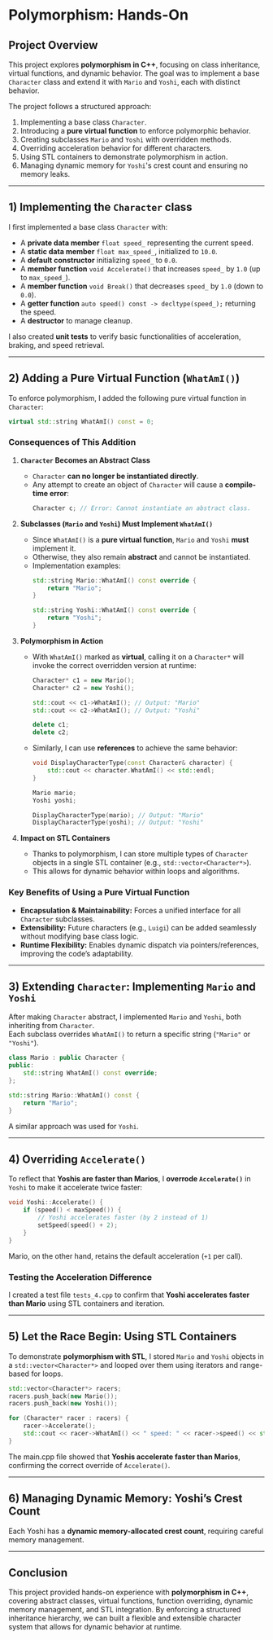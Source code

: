 # **Polymorphism: Hands-On**

## **Project Overview**  
This project explores **polymorphism in C++**, focusing on class inheritance, virtual functions, and dynamic behavior. 
The goal was to implement a base `Character` class and extend it with `Mario` and `Yoshi`, each with distinct behavior.  

The project follows a structured approach:  
1. Implementing a base class `Character`.  
2. Introducing a **pure virtual function** to enforce polymorphic behavior.  
3. Creating subclasses `Mario` and `Yoshi` with overridden methods.  
4. Overriding acceleration behavior for different characters.  
5. Using STL containers to demonstrate polymorphism in action.  
6. Managing dynamic memory for `Yoshi`'s crest count and ensuring no memory leaks.  

---

## **1) Implementing the `Character` class**  
I first implemented a base class `Character` with:  
- A **private data member** `float speed_` representing the current speed.  
- A **static data member** `float max_speed_`, initialized to `10.0`.  
- A **default constructor** initializing `speed_` to `0.0`.  
- A **member function** `void Accelerate()` that increases `speed_` by `1.0` (up to `max_speed_`).  
- A **member function** `void Break()` that decreases `speed_` by `1.0` (down to `0.0`).  
- A **getter function** `auto speed() const -> decltype(speed_);` returning the speed.  
- A **destructor** to manage cleanup.  

I also created **unit tests** to verify basic functionalities of acceleration, braking, and speed retrieval.  

---

## **2) Adding a Pure Virtual Function (`WhatAmI()`)**  
To enforce polymorphism, I added the following pure virtual function in `Character`:  

```cpp
virtual std::string WhatAmI() const = 0;
```

### **Consequences of This Addition**  
1. **`Character` Becomes an Abstract Class**  
   - `Character` **can no longer be instantiated directly**.  
   - Any attempt to create an object of `Character` will cause a **compile-time error**:  
     ```cpp
     Character c; // Error: Cannot instantiate an abstract class.
     ```

2. **Subclasses (`Mario` and `Yoshi`) Must Implement `WhatAmI()`**  
   - Since `WhatAmI()` is a **pure virtual function**, `Mario` and `Yoshi` **must** implement it.  
   - Otherwise, they also remain **abstract** and cannot be instantiated.  
   - Implementation examples:  
     ```cpp
     std::string Mario::WhatAmI() const override {
         return "Mario";
     }

     std::string Yoshi::WhatAmI() const override {
         return "Yoshi";
     }
     ```

3. **Polymorphism in Action**  
   - With `WhatAmI()` marked as **virtual**, calling it on a `Character*` will invoke the correct overridden version at runtime:  
     ```cpp
     Character* c1 = new Mario();
     Character* c2 = new Yoshi();

     std::cout << c1->WhatAmI(); // Output: "Mario"
     std::cout << c2->WhatAmI(); // Output: "Yoshi"

     delete c1;
     delete c2;
     ```
   - Similarly, I can use **references** to achieve the same behavior:  
     ```cpp
     void DisplayCharacterType(const Character& character) {
         std::cout << character.WhatAmI() << std::endl;
     }

     Mario mario;
     Yoshi yoshi;

     DisplayCharacterType(mario); // Output: "Mario"
     DisplayCharacterType(yoshi); // Output: "Yoshi"
     ```

4. **Impact on STL Containers**  
   - Thanks to polymorphism, I can store multiple types of `Character` objects in a single STL container (e.g., `std::vector<Character*>`).  
   - This allows for dynamic behavior within loops and algorithms.  

### **Key Benefits of Using a Pure Virtual Function**  
- **Encapsulation & Maintainability:** Forces a unified interface for all `Character` subclasses.  
- **Extensibility:** Future characters (e.g., `Luigi`) can be added seamlessly without modifying base class logic.  
- **Runtime Flexibility:** Enables dynamic dispatch via pointers/references, improving the code’s adaptability.  

---

## **3) Extending `Character`: Implementing `Mario` and `Yoshi`**  
After making `Character` abstract, I implemented `Mario` and `Yoshi`, both inheriting from `Character`.  
Each subclass overrides `WhatAmI()` to return a specific string (`"Mario"` or `"Yoshi"`).  

```cpp
class Mario : public Character {
public:
    std::string WhatAmI() const override;
};
```
```cpp
std::string Mario::WhatAmI() const {
    return "Mario";
}
```
A similar approach was used for `Yoshi`.

---

## **4) Overriding `Accelerate()`**  
To reflect that **Yoshis are faster than Marios**, I **overrode `Accelerate()`** in `Yoshi` to make it accelerate twice faster:  

```cpp
void Yoshi::Accelerate() {
    if (speed() < maxSpeed()) {
        // Yoshi accelerates faster (by 2 instead of 1)
        setSpeed(speed() + 2);
    }
}
```
Mario, on the other hand, retains the default acceleration (`+1` per call).  

### **Testing the Acceleration Difference**  
I created a test file `tests_4.cpp` to confirm that **Yoshi accelerates faster than Mario** using STL containers and iteration.  

---

## **5) Let the Race Begin: Using STL Containers**  
To demonstrate **polymorphism with STL**, I stored `Mario` and `Yoshi` objects in a `std::vector<Character*>` and looped over them using iterators and range-based for loops.  

```cpp
std::vector<Character*> racers;
racers.push_back(new Mario());
racers.push_back(new Yoshi());

for (Character* racer : racers) {
    racer->Accelerate();
    std::cout << racer->WhatAmI() << " speed: " << racer->speed() << std::endl;
}
```
The main.cpp file showed that **Yoshis accelerate faster than Marios**, confirming the correct override of `Accelerate()`.

---

## **6) Managing Dynamic Memory: Yoshi’s Crest Count**  
Each Yoshi has a **dynamic memory-allocated crest count**, requiring careful memory management.  

---

## **Conclusion**  
This project provided hands-on experience with **polymorphism in C++**, covering abstract classes, virtual functions, function overriding, dynamic memory management, and STL integration. By enforcing a structured inheritance hierarchy, we can built a flexible and extensible character system that allows for dynamic behavior at runtime.

